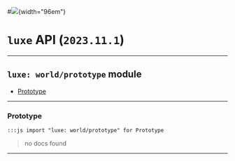 #![](../../../../../../images/luxe-dark.svg){width="96em"}

# `luxe` API (`2023.11.1`)  


---

## `luxe: world/prototype` module

- [Prototype](#prototype)   

---

### Prototype
`:::js import "luxe: world/prototype" for Prototype`
> no docs found


<hr/>
